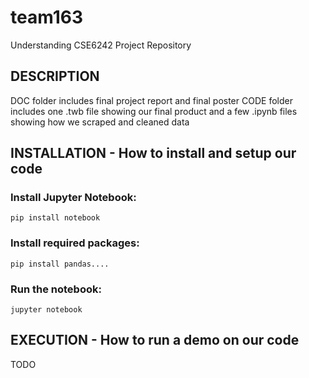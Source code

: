 # team163
Understanding CSE6242 Project Repository

## DESCRIPTION

DOC folder includes final project report and final poster
CODE folder includes one .twb file showing our final product and a few .ipynb files showing how we scraped and cleaned data

## INSTALLATION - How to install and setup our code

### Install Jupyter Notebook:
`pip install notebook`

### Install required packages:
`pip install pandas....`

### Run the notebook:
`jupyter notebook`

## EXECUTION - How to run a demo on our code
TODO
